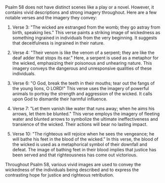 Psalm 58 does not have distinct scenes like a play or a novel. However, it contains vivid descriptions and strong imagery throughout. Here are a few notable verses and the imagery they convey:

1. Verse 3: "The wicked are estranged from the womb; they go astray from birth, speaking lies." This verse paints a striking image of wickedness as something ingrained in individuals from the very beginning. It suggests that deceitfulness is ingrained in their nature.

2. Verse 4: "Their venom is like the venom of a serpent; they are like the deaf adder that stops its ear." Here, a serpent is used as a metaphor for the wicked, emphasizing their poisonous and unhearing nature. This imagery conveys the dangerous and unresponsive qualities of these individuals.

3. Verse 6: "O God, break the teeth in their mouths; tear out the fangs of the young lions, O LORD!" This verse uses the imagery of powerful animals to portray the strength and aggression of the wicked. It calls upon God to dismantle their harmful influence.

4. Verse 7: "Let them vanish like water that runs away; when he aims his arrows, let them be blunted." This verse employs the imagery of fleeting water and blunted arrows to symbolize the ultimate ineffectiveness and transience of the wicked. Their actions will bear no lasting impact.

5. Verse 10: "The righteous will rejoice when he sees the vengeance; he will bathe his feet in the blood of the wicked." In this verse, the blood of the wicked is used as a metaphorical symbol of their downfall and defeat. The image of bathing feet in their blood implies that justice has been served and that righteousness has come out victorious.

Throughout Psalm 58, various vivid images are used to convey the wickedness of the individuals being described and to express the contrasting hope for justice and righteous retribution.